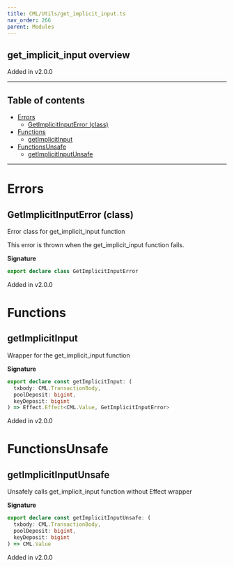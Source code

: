 ```yaml
---
title: CML/Utils/get_implicit_input.ts
nav_order: 266
parent: Modules
---
```


## get_implicit_input overview

Added in v2.0.0

---

<h2 class="text-delta">Table of contents</h2>

- [Errors](#errors)
  - [GetImplicitInputError (class)](#getimplicitinputerror-class)
- [Functions](#functions)
  - [getImplicitInput](#getimplicitinput)
- [FunctionsUnsafe](#functionsunsafe)
  - [getImplicitInputUnsafe](#getimplicitinputunsafe)

---

# Errors

## GetImplicitInputError (class)

Error class for get_implicit_input function

This error is thrown when the get_implicit_input function fails.

**Signature**

```ts
export declare class GetImplicitInputError
```

Added in v2.0.0

# Functions

## getImplicitInput

Wrapper for the get_implicit_input function

**Signature**

```ts
export declare const getImplicitInput: (
  txbody: CML.TransactionBody,
  poolDeposit: bigint,
  keyDeposit: bigint
) => Effect.Effect<CML.Value, GetImplicitInputError>
```

Added in v2.0.0

# FunctionsUnsafe

## getImplicitInputUnsafe

Unsafely calls get_implicit_input function without Effect wrapper

**Signature**

```ts
export declare const getImplicitInputUnsafe: (
  txbody: CML.TransactionBody,
  poolDeposit: bigint,
  keyDeposit: bigint
) => CML.Value
```

Added in v2.0.0
